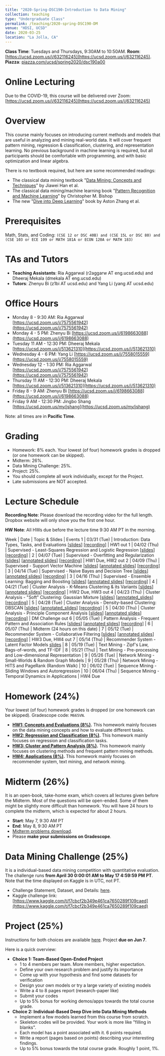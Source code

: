 ```yaml
---
title: "2020-Spring-DSC190-Introduction to Data Mining"
collection: teaching
type: "Undergraduate Class"
permalink: /teaching/2020-spring-DSC190-DM
venue: "HDSI, UCSD"
date: 2020-03-25
location: "La Jolla, CA"
---
```


**Class Time**: Tuesdays and Thursdays, 9:30AM to 10:50AM.  **Room**: [https://ucsd.zoom.us/j/632116245](https://ucsd.zoom.us/j/632116245).  **Piazza**: [piazza.com/ucsd/spring2020/dsc190a00](https://piazza.com/ucsd/spring2020/dsc190a00)


Online Lecturing
======

Due to the COVID-19, this course will be delivered over Zoom: [https://ucsd.zoom.us/j/632116245](https://ucsd.zoom.us/j/632116245)

Overview
======

This course mainly focuses on introducing current methods and models that are useful in analyzing and mining real-world data. It will cover frequent pattern mining, regression & classification, clustering, and representation learning. No previous background in machine learning is required, but all participants should be comfortable with programming, and with basic optimization and linear algebra. 

There is no textbook required, but here are some recommended readings:
- The classical data mining textbook "[Data Mining: Concepts and Techniques](https://books.google.com/books/about/Data_Mining_Concepts_and_Techniques.html?id=pQws07tdpjoC&source=kp_book_description)" by Jiawei Han et al.
- The classical data mining/machine learning book "[Pattern Recognition and Machine Learning](https://books.google.com/books/about/Pattern_Recognition_and_Machine_Learning.html?id=HL4HrgEACAAJ&source=kp_book_description)" by Christopher M. Bishop
- The new "[Dive into Deep Learning](https://d2l.ai/)" book by Aston Zhang et al.


Prerequisites
======

Math, Stats, and Coding: `(CSE 12 or DSC 40B) and (CSE 15L or DSC 80) and (CSE 103 or ECE 109 or MATH 181A or ECON 120A or MATH 183)`

TAs and Tutors
======

- **Teaching Assistants**: Ria Aggarwal (r2aggarw AT eng.ucsd.edu) and Dheeraj Mekala (dmekala AT eng.ucsd.edu)
- **Tutors**: Zhenyu Bi (z1bi AT ucsd.edu) and Yang Li (yang AT ucsd.edu)

Office Hours
======

- Monday 8 - 9:30 AM: Ria Aggarwal [https://ucsd.zoom.us/j/7575561942](https://ucsd.zoom.us/j/7575561942)
- Monday 4 - 5 PM: Zhenyu Bi [https://ucsd.zoom.us/j/6198663088](https://ucsd.zoom.us/j/6198663088)
- Tuesday 11 AM - 12:30 PM: Dheeraj Mekala [https://ucsd.zoom.us/j/513621310](https://ucsd.zoom.us/j/513621310)
- Wednesday 4 - 6 PM: Yang Li [https://ucsd.zoom.us/j/7558015559](https://ucsd.zoom.us/j/7558015559)
- Wednesday 12 - 1:30 PM: Ria Aggarwal [https://ucsd.zoom.us/j/7575561942](https://ucsd.zoom.us/j/7575561942)
- Thursday 11 AM - 12:30 PM: Dheeraj Mekala [https://ucsd.zoom.us/j/513621310](https://ucsd.zoom.us/j/513621310)
- Friday 8 - 9 AM: Zhenyu Bi [https://ucsd.zoom.us/j/6198663088](https://ucsd.zoom.us/j/6198663088)
- Friday 9 AM - 12:30 PM: Jingbo Shang [https://ucsd.zoom.us/my/jshang](https://ucsd.zoom.us/my/jshang)

Note: all times are in **Pacific Time**.

Grading
======

- Homework: 8% each. Your lowest (of four) homework grades is dropped (or one homework can be skipped).
- Midterm: 26%.
- Data Mining Challenge: 25%.
- Project: 25%.
- You should complete all work individually, except for the Project.
- Late submissions are NOT accepted.

Lecture Schedule
======

**Recording Note**: Please download the recording video for the full length. Dropbox website will only show you the first one hour.

**HW Note**: All HWs due before the lecture time 9:30 AM PT in the morning. 

Week | Date        | Topic & Slides                                                  | Events
1    | 03/31 (Tue) | Introduction: Data Types, Tasks, and Evaluations [[slides](https://www.dropbox.com/s/8ktrdg4po8t7wjm/lecture0_intro.pdf?dl=0)] [[recording](https://www.dropbox.com/sh/8sf4vfl881vjrbr/AACegM1GSKg7QVSOEjKWby5Ja?dl=0)] | HW1 out
1    | 04/02 (Thu) | Supervised - Least-Squares Regression and Logistic Regression [[slides](https://www.dropbox.com/s/aokgf4oxsf353d7/lecture1_least_square_and_logistic.pdf?dl=0)] [[recording](https://www.dropbox.com/sh/ncqhd1tkcu6sh2a/AAAE-fIOzigqgRJngkOKm8vma?dl=0)]   |
2    | 04/07 (Tue) | Supervised - Overfitting and Regularization [[slides](https://www.dropbox.com/s/utx11qqs3p5fxgv/lecture2_overfitting.pdf?dl=0)] [[annotated slides](https://www.dropbox.com/s/hlk4hvkwsdnyv1d/%5Bannotated%5Dlecture2_overfitting.pdf?dl=0)] [[recording](https://www.dropbox.com/sh/l43nkim25n2yamk/AAD3dBCwfYYVm3jakmGUijx8a?dl=0)]                    | HW1 Due, HW2 out
2    | 04/09 (Thu) | Supervised - Support Vector Machine [[slides](https://www.dropbox.com/s/m2jsrmyxxx3alr0/lecture3_svm.pdf?dl=0)] [[annotated slides](https://www.dropbox.com/s/spacnme2i2dncyc/%5Bannotated%5Dlecture3_svm.pdf?dl=0)] [[recording](https://www.dropbox.com/sh/xuuybzcrr3bop66/AADSM2luNTwLnP27tIgVuPhRa?dl=0)] |
3    | 04/14 (Tue) | Supervised - Naive Bayes and Decision Tree [[slides](https://www.dropbox.com/s/xpd8yc1s9nccjpx/lecture4_nb_and_dt.pdf?dl=0)] [[annotated slides](https://www.dropbox.com/s/give0uiop3sibiq/%5Bannotated%5Dlecture4_nb_and_dt.pdf?dl=0)] [[recording](https://www.dropbox.com/sh/hv5ce2dtiutewxh/AADn5br5Oz5vAMKaFCuTsbrHa?dl=0)] |
3    | 04/16 (Thu) | Supervised - Ensemble Learning: Bagging and Boosting [[slides](https://www.dropbox.com/s/devszefh407l6s7/lecture5_ensemble.pdf?dl=0)] [[annotated slides](https://www.dropbox.com/s/r4mrovlxn5mzs2k/%5Bannotated%5D_lecture5_ensemble.pdf?dl=0)] [[recording](https://www.dropbox.com/sh/6pqdnfmn0t822sk/AABpHxtLcfp4Ufo8GY9Dj123a?dl=0)] | 
4    | 04/21 (Tue) | Cluster Analysis - K-Means Clustering & its Variants [[slides](https://www.dropbox.com/s/xfcrq46af1uoial/lecture6_kmeans.pdf?dl=0)] [[annotated slides](https://www.dropbox.com/s/ho42sful2wmcnp8/%5Bannotated%5Dlecture6_kmeans.pdf?dl=0)] [[recording](https://www.dropbox.com/sh/ssmz8lmo7hq0gur/AABDGopCweY9unZIepNtjs7oa?dl=0)]          | HW2 Due, HW3 out
4    | 04/23 (Thu) | Cluster Analysis - "Soft" Clustering: Gaussian Mixture [[slides](https://www.dropbox.com/s/507g6wh7lkkl2wd/lecture7_gaussin_mixture.pdf?dl=0)] [[annotated_slides](https://www.dropbox.com/s/zi27bise8ruo1ew/%5Bannotated%5Dlecture7_gaussin_mixture.pdf?dl=0)] [[recording](https://www.dropbox.com/sh/m52w7x6ufb8799k/AAANJGVEynBD3GzBIrzTxKE4a?dl=0)]        |
5    | 04/28 (Tue) | Cluster Analysis - Density-based Clustering: DBSCAN [[slides](https://www.dropbox.com/s/3lrwhhrrxzo5fcw/lecture8_dbscan.pdf?dl=0)] [[annotated_slides](https://www.dropbox.com/s/cf88u8wdqwztl6s/%5Bannotated%5Dlecture8_dbscan.pdf?dl=0)] [[recording](https://www.dropbox.com/sh/ylcq9op1w3tr4yv/AAA_5ryhCpDO6n8Q7vs4uFg3a?dl=0)] |
5    | 04/30 (Thu) | Cluster Analysis - Principle Component Analysis [[slides](https://www.dropbox.com/s/aku5gzor8bqvh99/lecture9_pca.pdf?dl=0)] [[annotated slides](https://www.dropbox.com/s/lb5ddj78rjtfjjr/%5Bannotated%5Dlecture9_pca.pdf?dl=0)] [[recording](https://www.dropbox.com/sh/urc6jjoru4utymw/AAABZWct4zLt9kegz3jeXUHda?dl=0)] | DM Challenge out
6    | 05/05 (Tue) | Pattern Analysis - Frequent Pattern and Association Rules [[slides](https://www.dropbox.com/s/n512q1vel7lr9iy/lecture10_pattern_analysis.pdf?dl=0)] [[annotated slides](https://www.dropbox.com/s/szojaar5o567j6n/%5Bannotated%5Dlecture10_pattern_analysis.pdf?dl=0)] [[recording](https://www.dropbox.com/sh/ke0afqx1j7v9rpt/AAAOccdU9j92oOv69iojtUtFa?dl=0)]      |
6    | 05/07 (Thu) | Midterm (24 hours on this date) |
7    | 05/12 (Tue) | Recommender System - Collaborative Filtering [[slides](https://www.dropbox.com/s/i3nkezli4cgwqfb/lecture11_cf.pdf?dl=0)] [[annotated slides](https://www.dropbox.com/s/dju1sljknfhc3kp/%5Bannotated%5Dlecture11_cf.pdf?dl=0)] [[recording](https://www.dropbox.com/sh/oo6cu2otxwetull/AAAQv_lJlWJPrD0SU7fankyHa?dl=0)]                    | HW3 Due, HW4 out
7    | 05/14 (Thu) | Recommender System - Latent Factor Models [slides](https://www.dropbox.com/s/go6btf7c38m3o6d/lecture12_mf.pdf?dl=0)                    |
8    | 05/19 (Tue) | Text Mining - Zipf's Law, Bags-of-words, and TF-IDF             |
8    | 05/21 (Thu) | Text Mining - Pre-processing and Low-dimensional Representation |
9    | 05/26 (Tue) | Network Mining - Small-Worlds & Random Graph Models             | 
9    | 05/28 (Thu) | Network Mining - HITS and PageRank (Random Walk)                |
10   | 06/02 (Tue) | Sequence Mining - Sliding Windows and Autoregression            |
10   | 06/04 (Thu) | Sequence Mining - Temporal Dynamics in Applications             | HW4 Due

Homework (24%)
======

Your lowest (of four) homework grades is dropped (or one homework can be skipped). Gradescope code: `M665VN`. 

- **[HW1: Concepts and Evaluations (8%)](https://www.dropbox.com/s/mh82m8j5kig46sk/DSC190-Spring20-HW1.pdf?dl=1).** This homework mainly focuses on the data mining concepts and how to evaluate different tasks.
- **[HW2: Regression and Classification (8%)](https://www.dropbox.com/s/zfnnf4r9bb1ue7v/HW2.zip?dl=1).** This homework mainly focuses on regression and classification tasks.
- **[HW3: Cluster and Pattern Analysis (8%)](https://www.dropbox.com/s/y5ed4qvh5g1862r/HW3.zip?dl=1).** This homework mainly focuses on clustering methods and frequent pattern mining methods.
- **[HW4: Applications (8%)](https://www.dropbox.com/s/43snxcsime3qm3o/HW4.zip?dl=1).** This homework mainly focuses on recommender system, text mining, and network mining.

Midterm (26%)
======

It is an open-book, take-home exam, which covers all lectures given before the Midterm. Most of the questions will be open-ended. Some of them might be slightly more difficult than homework. You will have 24 hours to complete the midterm, which is expected for about 2 hours.

- **Start**: May 7, 9:30 AM PT
- **End**: May 8, 9:30 AM PT
- [Midterm problems download](https://www.dropbox.com/s/3qrozs1g0qe37xq/DSC190-Spring20-Midterm%20Exam.pdf?dl=1).
- Please **make your submissions on Gradescope**.

Data Mining Challenge (25%)
======

It is a individual-based data mining competition with quantitative evaluation. The challenge runs **from April 30 0:00:01 AM to May 17 4:59:59 PM PT**. Note that the time displayed on Kaggle is in UTC, not PT.

- Challenge Statement, Dataset, and Details: [here](https://www.dropbox.com/s/hogx3ovlnx2o0vf/DSC%20190_%20Intro%20to%20Data%20Mining%20%E2%80%93%20Data%20Mining%20Challenge.pdf?dl=0).
- Kaggle challenge link: [https://www.kaggle.com/t/f7cbcf2b349e461ca7650289f109caed](https://www.kaggle.com/t/f7cbcf2b349e461ca7650289f109caed)

Project (25%)
======

Instructions for both choices are available [here](https://www.dropbox.com/s/15gociykle5sigl/Project%20Instructions.pdf?dl=0). Project **due on Jun 7**.

Here is a quick overview:
- **Choice 1: Team-Based Open-Ended Project**
    - 1 to 4 members per team. More members, higher expectation.
    - Define your own research problem and justify its importance
    - Come up with your hypothesis and find some datasets for verification
    - Design your own models or try a large variety of existing models
    - Write a 4 to 8 pages report (research-paper like)
    - Submit your codes
    - Up to 5% bonus for working demos/apps towards the total course grade.
- **Choice 2: Individual-Based Deep Dive into Data Mining Methods**
    - Implement a few models learned from this course from scratch.
    - Skeleton codes will be provided. Your work is more like "filling in blanks".
    - Each model has a point associated with it. 6 points required.
    - Write a report (pages based on points) describing your interesting findings.
    - Up to 5% bonus towards the total course grade. Roughly 1 point, 1%.
